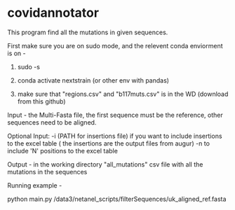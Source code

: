 # covidannotator

This program find all the mutations in given sequences.

First make sure you are on sudo mode, and the relevent conda enviorment is on - 

1) sudo -s

2) conda activate nextstrain (or other env with pandas)

3) make sure that "regions.csv" and "b117muts.csv" is in the WD (download from this github)


Input - 
the Multi-Fasta file, the first sequence must be the reference, other sequences need to be aligned.

Optional Input:
-i (PATH for insertions file) if you want to include insertions to the excel table ( the insertions are the output files from augur)
-n to include 'N' positions to the excel table

Output -
in the working directory "all_mutations" csv file with all the mutations in the sequences

Running example -

python main.py /data3/netanel_scripts/filterSequences/uk_aligned_ref.fasta
